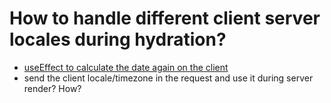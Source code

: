 # How to handle different client server locales during hydration?

- [useEffect to calculate the date again on the client](https://stackoverflow.com/questions/75274498/how-to-solve-hydration-errors-related-to-dates-in-a-react-remix-application)
- send the client locale/timezone in the request and use it during server render? How?
